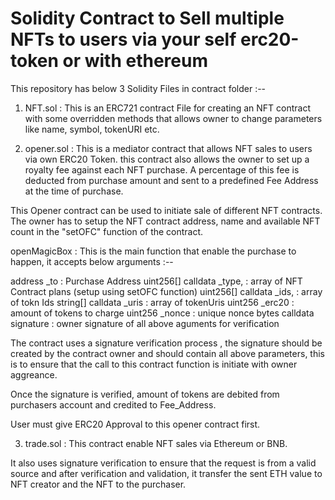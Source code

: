 # Solidity Contract to Sell multiple NFTs to users via your self erc20-token or with ethereum

This repository has below 3 Solidity Files in contract folder :--

1. NFT.sol : This is an ERC721 contract File for creating an NFT contract with some overridden methods that allows owner to change parameters like name, symbol, tokenURI etc.

2. opener.sol : This is a mediator contract that allows NFT sales to users via own ERC20 Token.
this contract also allows the owner to set up a royalty fee against each NFT purchase. A percentage of this fee is deducted from purchase amount and sent to a predefined Fee Address at the time of purchase.

This Opener contract can be used to initiate sale of different NFT contracts. The owner has to setup the NFT contract address, name and available NFT count in the "setOFC" function of the contract.

openMagicBox : This is the main function that enable the purchase to happen, it accepts below arguments :--

address _to                 : Purchase Address
uint256[] calldata _type,   : array of NFT Contract plans (setup using setOFC function)
uint256[] calldata _ids,    : array of tokn Ids 
string[] calldata _uris     : array of tokenUris
uint256 _erc20              : amount of tokens to charge
uint256 _nonce              : unique nonce
bytes calldata signature    : owner signature of all above aguments for verification

The contract uses a signature verification process , the signature should be created by the contract owner and should contain all above parameters, this is to ensure that the call to this contract function is initiate with owner aggreance.

Once the signature is verified, amount of tokens are debited from purchasers account and credited to Fee_Address.

User must give ERC20 Approval to this opener contract first.

3. trade.sol : This contract enable NFT sales via Ethereum or BNB.

It also uses signature verification to ensure that the request is from a valid source and after verification and validation, it transfer the sent ETH value to NFT creator and the NFT to the purchaser.